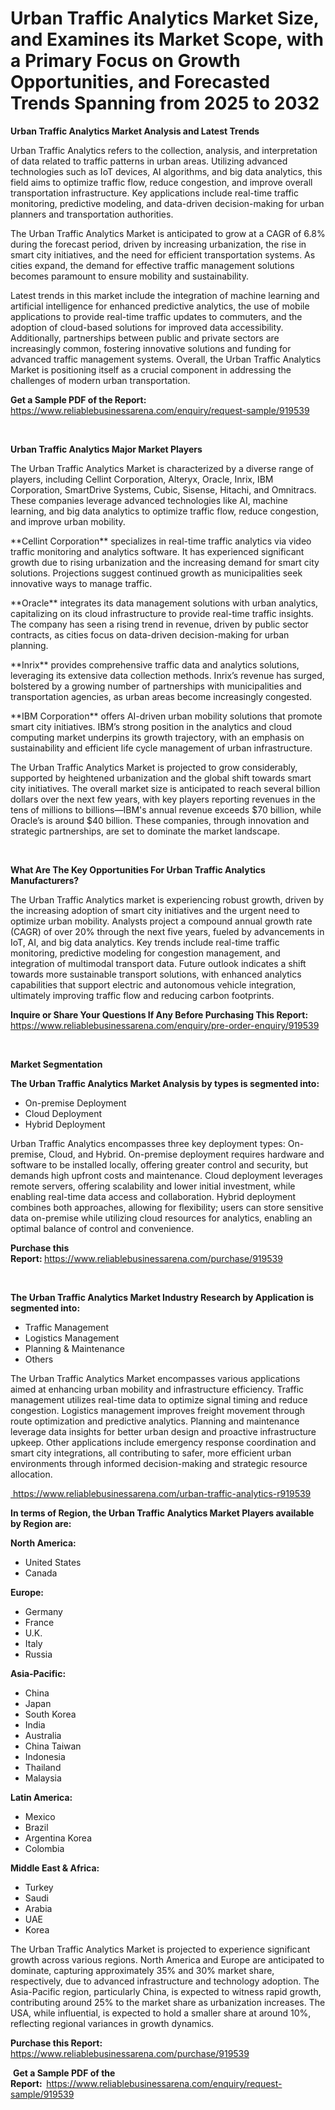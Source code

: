 <p><h1>Urban Traffic Analytics Market Size, and Examines its Market Scope, with a Primary Focus on Growth Opportunities, and Forecasted Trends Spanning from 2025 to 2032</h1></p><p><strong>Urban Traffic Analytics Market Analysis and Latest Trends</strong></p>
<p><p>Urban Traffic Analytics refers to the collection, analysis, and interpretation of data related to traffic patterns in urban areas. Utilizing advanced technologies such as IoT devices, AI algorithms, and big data analytics, this field aims to optimize traffic flow, reduce congestion, and improve overall transportation infrastructure. Key applications include real-time traffic monitoring, predictive modeling, and data-driven decision-making for urban planners and transportation authorities.</p><p>The Urban Traffic Analytics Market is anticipated to grow at a CAGR of 6.8% during the forecast period, driven by increasing urbanization, the rise in smart city initiatives, and the need for efficient transportation systems. As cities expand, the demand for effective traffic management solutions becomes paramount to ensure mobility and sustainability. </p><p>Latest trends in this market include the integration of machine learning and artificial intelligence for enhanced predictive analytics, the use of mobile applications to provide real-time traffic updates to commuters, and the adoption of cloud-based solutions for improved data accessibility. Additionally, partnerships between public and private sectors are increasingly common, fostering innovative solutions and funding for advanced traffic management systems. Overall, the Urban Traffic Analytics Market is positioning itself as a crucial component in addressing the challenges of modern urban transportation.</p></p>
<p><strong>Get a Sample PDF of the Report:&nbsp;</strong> <a href="https://www.reliablebusinessarena.com/enquiry/request-sample/919539?utm_campaign=2957&utm_medium=2&utm_source=Github&utm_content=ia&utm_term=18042025&utm_id=urban-traffic-analytics">https://www.reliablebusinessarena.com/enquiry/request-sample/919539</a></p>
<p>&nbsp;</p>
<p><strong>Urban Traffic Analytics Major Market Players</strong></p>
<p><p>The Urban Traffic Analytics Market is characterized by a diverse range of players, including Cellint Corporation, Alteryx, Oracle, Inrix, IBM Corporation, SmartDrive Systems, Cubic, Sisense, Hitachi, and Omnitracs. These companies leverage advanced technologies like AI, machine learning, and big data analytics to optimize traffic flow, reduce congestion, and improve urban mobility.</p><p>**Cellint Corporation** specializes in real-time traffic analytics via video traffic monitoring and analytics software. It has experienced significant growth due to rising urbanization and the increasing demand for smart city solutions. Projections suggest continued growth as municipalities seek innovative ways to manage traffic.</p><p>**Oracle** integrates its data management solutions with urban analytics, capitalizing on its cloud infrastructure to provide real-time traffic insights. The company has seen a rising trend in revenue, driven by public sector contracts, as cities focus on data-driven decision-making for urban planning.</p><p>**Inrix** provides comprehensive traffic data and analytics solutions, leveraging its extensive data collection methods. Inrix’s revenue has surged, bolstered by a growing number of partnerships with municipalities and transportation agencies, as urban areas become increasingly congested.</p><p>**IBM Corporation** offers AI-driven urban mobility solutions that promote smart city initiatives. IBM’s strong position in the analytics and cloud computing market underpins its growth trajectory, with an emphasis on sustainability and efficient life cycle management of urban infrastructure.</p><p>The Urban Traffic Analytics Market is projected to grow considerably, supported by heightened urbanization and the global shift towards smart city initiatives. The overall market size is anticipated to reach several billion dollars over the next few years, with key players reporting revenues in the tens of millions to billions—IBM's annual revenue exceeds $70 billion, while Oracle’s is around $40 billion. These companies, through innovation and strategic partnerships, are set to dominate the market landscape.</p></p>
<p>&nbsp;</p>
<p><strong>What Are The Key Opportunities For Urban Traffic Analytics Manufacturers?</strong></p>
<p><p>The Urban Traffic Analytics market is experiencing robust growth, driven by the increasing adoption of smart city initiatives and the urgent need to optimize urban mobility. Analysts project a compound annual growth rate (CAGR) of over 20% through the next five years, fueled by advancements in IoT, AI, and big data analytics. Key trends include real-time traffic monitoring, predictive modeling for congestion management, and integration of multimodal transport data. Future outlook indicates a shift towards more sustainable transport solutions, with enhanced analytics capabilities that support electric and autonomous vehicle integration, ultimately improving traffic flow and reducing carbon footprints.</p></p>
<p><strong>Inquire or Share Your Questions If Any Before Purchasing This Report:</strong> <a href="https://www.reliablebusinessarena.com/enquiry/pre-order-enquiry/919539?utm_campaign=2957&utm_medium=2&utm_source=Github&utm_content=ia&utm_term=18042025&utm_id=urban-traffic-analytics">https://www.reliablebusinessarena.com/enquiry/pre-order-enquiry/919539</a></p>
<p>&nbsp;</p>
<p><strong>Market Segmentation</strong></p>
<p><strong>The Urban Traffic Analytics Market Analysis by types is segmented into:</strong></p>
<p><ul><li>On-premise Deployment</li><li>Cloud Deployment</li><li>Hybrid Deployment</li></ul></p>
<p><p>Urban Traffic Analytics encompasses three key deployment types: On-premise, Cloud, and Hybrid. On-premise deployment requires hardware and software to be installed locally, offering greater control and security, but demands high upfront costs and maintenance. Cloud deployment leverages remote servers, offering scalability and lower initial investment, while enabling real-time data access and collaboration. Hybrid deployment combines both approaches, allowing for flexibility; users can store sensitive data on-premise while utilizing cloud resources for analytics, enabling an optimal balance of control and convenience.</p></p>
<p><strong>Purchase this Report:&nbsp;</strong><a href="https://www.reliablebusinessarena.com/purchase/919539?utm_campaign=2957&utm_medium=2&utm_source=Github&utm_content=ia&utm_term=18042025&utm_id=urban-traffic-analytics">https://www.reliablebusinessarena.com/purchase/919539</a></p>
<p>&nbsp;</p>
<p><strong>The Urban Traffic Analytics Market Industry Research by Application is segmented into:</strong></p>
<p><ul><li>Traffic Management</li><li>Logistics Management</li><li>Planning & Maintenance</li><li>Others</li></ul></p>
<p><p>The Urban Traffic Analytics Market encompasses various applications aimed at enhancing urban mobility and infrastructure efficiency. Traffic management utilizes real-time data to optimize signal timing and reduce congestion. Logistics management improves freight movement through route optimization and predictive analytics. Planning and maintenance leverage data insights for better urban design and proactive infrastructure upkeep. Other applications include emergency response coordination and smart city integrations, all contributing to safer, more efficient urban environments through informed decision-making and strategic resource allocation.</p></p>
<p><a href="https://www.reliablebusinessarena.com/urban-traffic-analytics-r919539?utm_campaign=2957&utm_medium=2&utm_source=Github&utm_content=ia&utm_term=18042025&utm_id=urban-traffic-analytics">&nbsp;https://www.reliablebusinessarena.com/urban-traffic-analytics-r919539</a></p>
<p><strong>In terms of Region, the Urban Traffic Analytics Market Players available by Region are:</strong></p>
<p>
    <p> <strong> North America: </strong>
        <ul>
            <li>United States</li>
            <li>Canada</li>
        </ul>
        </p> 
    <p> <strong> Europe: </strong>
        <ul>
            <li>Germany</li>
            <li>France</li>
            <li>U.K.</li>
            <li>Italy</li>
            <li>Russia</li>
        </ul>
        </p> 
    <p> <strong> Asia-Pacific: </strong>
        <ul>
            <li>China</li>
            <li>Japan</li>
            <li>South Korea</li>
            <li>India</li>
            <li>Australia</li>
            <li>China Taiwan</li>
            <li>Indonesia</li>
            <li>Thailand</li>
            <li>Malaysia</li>
        </ul>
        </p> 
    <p> <strong> Latin America: </strong>
        <ul>
            <li>Mexico</li>
            <li>Brazil</li>
            <li>Argentina Korea</li>
            <li>Colombia</li>
        </ul>
        </p> 
    <p> <strong> Middle East & Africa: </strong>
        <ul>
            <li>Turkey</li>
            <li>Saudi</li>
            <li>Arabia</li>
            <li>UAE</li>
            <li>Korea</li>
        </ul>
    </p>
    </p>
<p><p>The Urban Traffic Analytics Market is projected to experience significant growth across various regions. North America and Europe are anticipated to dominate, capturing approximately 35% and 30% market share, respectively, due to advanced infrastructure and technology adoption. The Asia-Pacific region, particularly China, is expected to witness rapid growth, contributing around 25% to the market share as urbanization increases. The USA, while influential, is expected to hold a smaller share at around 10%, reflecting regional variances in growth dynamics.</p></p>
<p><strong>Purchase this Report: </strong><a href="https://www.reliablebusinessarena.com/purchase/919539?utm_campaign=2957&utm_medium=2&utm_source=Github&utm_content=ia&utm_term=18042025&utm_id=urban-traffic-analytics">https://www.reliablebusinessarena.com/purchase/919539</a></p>
<p>&nbsp;<strong>Get a Sample PDF of the Report:&nbsp;&nbsp;</strong><a href="https://www.reliablebusinessarena.com/enquiry/request-sample/919539?utm_campaign=2957&utm_medium=2&utm_source=Github&utm_content=ia&utm_term=18042025&utm_id=urban-traffic-analytics">https://www.reliablebusinessarena.com/enquiry/request-sample/919539</a></p>
<p><strong></strong></p>
<p><p></p><p></p><p></p></p>